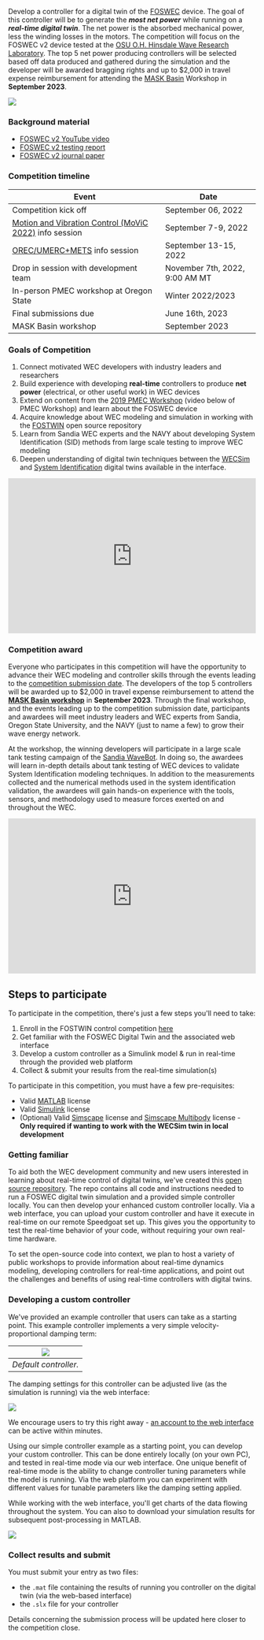 <!-- ## Mask Basin Workshop & FOSTWIN Digital Twin omit in toc -->

Develop a controller for a digital twin of the [FOSWEC](https://energy.sandia.gov/foswec-testing-helps-validate-open-source-modeling-code/) device.
The goal of this controller will be to generate the ***most net power*** while running on a ***real-time digital twin***. The net power is the absorbed mechanical power, less the winding losses in the motors. The competition will focus on the FOSWEC v2 device tested at the [OSU O.H. Hinsdale Wave Research Laboratory](https://engineering.oregonstate.edu/facilities/wave-lab).
The top 5 net power producing controllers will be selected based off data produced and gathered during the simulation and the developer will be awarded bragging rights and up to $2,000 in travel expense reimbursement for attending the [MASK Basin](https://www.defense.gov/Multimedia/Photos/igphoto/2001207018/#:~:text=The%20Navy's%20Indoor%20Ocean%20%2D%2D,Carderock%20Division%2C%20located%20in%20Maryland.) Workshop in **September 2023**.

![](images/FOSWEC2_HWRL.png)


### Background material

 - [FOSWEC v2 YouTube video](https://youtu.be/OUxbaEC2K6Y)
 - [FOSWEC v2 testing report](https://doi.org/10.2172/1717884)
 - [FOSWEC v2 journal paper](https://doi.org/10.1016/j.energy.2021.122485)


### Competition timeline

| Event | Date |
|---|---|
| Competition kick off | September 06, 2022 |
| [Motion and Vibration Control (MoViC 2022)](https://ifacms-movic2022.seas.ucla.edu/home/) info session | September 7-9, 2022 |
| [OREC/UMERC+METS](https://pacificoceanenergy.org/orec/) info session | September 13-15, 2022 |
| Drop in session with development team | November 7th, 2022, 9:00 AM MT | 
| In-person PMEC workshop at Oregon State | Winter 2022/2023 |
| Final submissions due | June 16th, 2023 |
| MASK Basin workshop | September 2023 |


### Goals of Competition <!-- omit in toc -->

1. Connect motivated WEC developers with industry leaders and researchers
2. Build experience with developing **real-time** controllers to produce **net power** (electrical, or other useful work) in WEC devices
3. Extend on content from the [2019 PMEC Workshop](https://www.energy.gov/eere/water/events/integrated-wec-design-theory-and-practice-workshop) (video below of PMEC Workshop) and learn about the FOSWEC device
4. Acquire knowledge about WEC modeling and simulation in working with the [FOSTWIN](https://github.com/PMEC-OSU/FOSTWIN) open source repository
5. Learn from Sandia WEC experts and the NAVY about developing System Identification (SID) methods from large scale testing to improve WEC modeling
6. Deepen understanding of digital twin techniques between the [WECSim](https://wec-sim.github.io/WEC-Sim/master/index.html) and [System Identification](https://github.com/PMEC-OSU/FOSTWIN#system-identification-model) digital twins available in the interface.
 
<iframe width="560" height="315" src="https://www.youtube.com/embed/OUxbaEC2K6Y" title="YouTube video player" frameborder="0" allow="accelerometer; autoplay; clipboard-write; encrypted-media; gyroscope; picture-in-picture" style="width:100%;" allowfullscreen></iframe>

### Competition award

Everyone who participates in this competition will have the opportunity to advance their WEC modeling and controller skills through the events leading to the [competition submission date](#competition-timeline). The developers of the top 5 controllers will be awarded up to $2,000 in travel expense reimbursement to attend the [**MASK Basin workshop**](https://www.defense.gov/Multimedia/Photos/igphoto/2001207018/#:~:text=The%20Navy's%20Indoor%20Ocean%20%2D%2D,Carderock%20Division%2C%20located%20in%20Maryland.) in **September 2023**.
Through the final workshop, and the events leading up to the competition submission date, participants and awardees will meet industry leaders and WEC experts from Sandia, Oregon State University, and the NAVY (just to name a few) to grow their wave energy network.

At the workshop, the winning developers will participate in a large scale tank testing campaign of the [Sandia WaveBot](https://www.youtube.com/embed/c4npWk_-Pjk).
In doing so, the awardees will learn in-depth details about tank testing of WEC devices to validate System Identification modeling techniques.
In addition to the measurements collected and the numerical methods used in the system identification validation, the awardees will gain hands-on experience with the tools, sensors, and methodology used to measure forces exerted on and throughout the WEC.  


<iframe width="560" height="315" src="https://www.youtube.com/embed/c4npWk_-Pjk" title="YouTube video player" style="width:100%;" frameborder="0" allow="accelerometer; autoplay; clipboard-write; encrypted-media; gyroscope; picture-in-picture" allowfullscreen></iframe>


## Steps to participate
To participate in the competition, there's just a few steps you'll need to take:

1. Enroll in the FOSTWIN control competition [here](https://fostwin-signup.evergreeninnovations.co/)
2. Get familiar with the FOSWEC Digital Twin and the associated web interface
3. Develop a custom controller as a Simulink model & run in real-time through the provided web platform
4. Collect & submit your results from the real-time simulation(s)

To participate in this competition, you must have a few pre-requisites:

- Valid [MATLAB](https://www.mathworks.com/products/matlab.html) license 
- Valid [Simulink](https://www.mathworks.com/products/simulink.html) license
- (Optional) Valid [Simscape](https://www.mathworks.com/products/simscape.html) license and [Simscape Multibody](https://www.mathworks.com/products/simscape-multibody.html) license - **Only required if wanting to work with the WECSim twin in local development**


### Getting familiar <!-- omit in toc -->

To aid both the WEC development community and new users interested in learning about real-time control of digital twins, we've created this [open source repository](https://github.com/PMEC-OSU/FOSTWIN). The repo contains all code and instructions needed to run a FOSWEC digital twin simulation and a provided simple controller locally. You can then develop your enhanced custom controller locally. Via a web interface, you can upload your custom controller and have it execute in real-time on our remote Speedgoat set up. This gives you the opportunity to test the real-time behavior of your code, without requiring your own real-time hardware.

To set the open-source code into context, we plan to host a variety of public workshops to provide information about real-time dynamics modeling, developing controllers for real-time applications, and point out the challenges and benefits of using real-time controllers with digital twins.

### Developing a custom controller <!-- omit in toc -->

We've provided an example controller that users can take as a starting point. This example controller implements a very simple velocity-proportional damping term:
 
| ![](images/defaultCtrl.png) | 
| :--: |
| *Default controller.* |

The damping settings for this controller can be adjusted live (as the simulation is running) via the web interface: 

![](images/dashboard-head.png)

We encourage users to try this right away - [an account to the web interface](https://fostwin-signup.evergreeninnovations.co/) can be active within minutes.

Using our simple controller example as a starting point, you can develop your custom controller. This can be done entirely locally (on your own PC), and tested in real-time mode via our web interface. One unique benefit of real-time mode is the ability to change controller tuning parameters while the model is running. Via the web platform you can experiment with different values for tunable parameters like the damping setting applied.

While working with the web interface, you'll get charts of the data flowing throughout the system. You can also to download your simulation results for subsequent post-processing in MATLAB.

![](images/dashboard-charts.png)

### Collect results and submit <!-- omit in toc -->

You must submit your entry as two files:

- the `.mat` file containing the results of running you controller on the digital twin (via the web-based interface)
- the `.slx` file for your controller

Details concerning the submission process will be updated here closer to the competition close.




